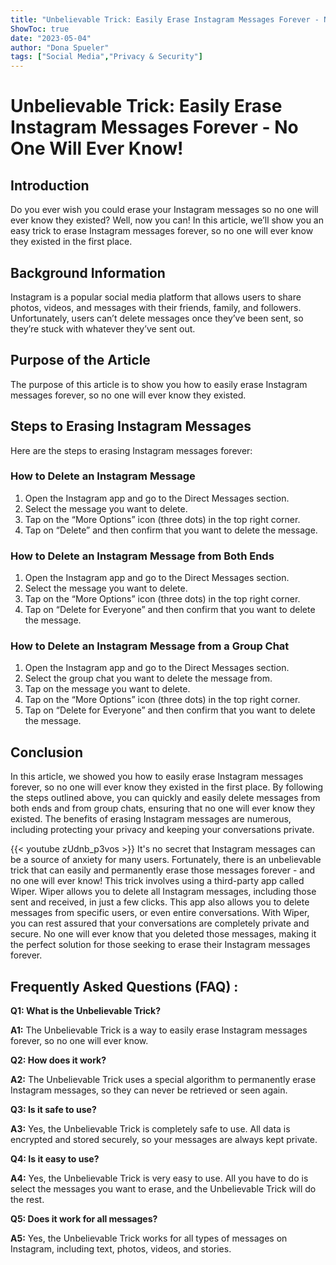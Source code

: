 ```yaml
---
title: "Unbelievable Trick: Easily Erase Instagram Messages Forever - No One Will Ever Know!"
ShowToc: true 
date: "2023-05-04"
author: "Dona Spueler" 
tags: ["Social Media","Privacy & Security"]
---
```

# Unbelievable Trick: Easily Erase Instagram Messages Forever - No One Will Ever Know!

## Introduction 
Do you ever wish you could erase your Instagram messages so no one will ever know they existed? Well, now you can! In this article, we’ll show you an easy trick to erase Instagram messages forever, so no one will ever know they existed in the first place. 

## Background Information 
Instagram is a popular social media platform that allows users to share photos, videos, and messages with their friends, family, and followers. Unfortunately, users can’t delete messages once they’ve been sent, so they’re stuck with whatever they’ve sent out. 

## Purpose of the Article
The purpose of this article is to show you how to easily erase Instagram messages forever, so no one will ever know they existed. 

## Steps to Erasing Instagram Messages 
Here are the steps to erasing Instagram messages forever: 

### How to Delete an Instagram Message 
1. Open the Instagram app and go to the Direct Messages section. 
2. Select the message you want to delete. 
3. Tap on the “More Options” icon (three dots) in the top right corner. 
4. Tap on “Delete” and then confirm that you want to delete the message. 

### How to Delete an Instagram Message from Both Ends 
1. Open the Instagram app and go to the Direct Messages section. 
2. Select the message you want to delete. 
3. Tap on the “More Options” icon (three dots) in the top right corner. 
4. Tap on “Delete for Everyone” and then confirm that you want to delete the message. 

### How to Delete an Instagram Message from a Group Chat 
1. Open the Instagram app and go to the Direct Messages section. 
2. Select the group chat you want to delete the message from. 
3. Tap on the message you want to delete. 
4. Tap on the “More Options” icon (three dots) in the top right corner. 
5. Tap on “Delete for Everyone” and then confirm that you want to delete the message. 

## Conclusion 
In this article, we showed you how to easily erase Instagram messages forever, so no one will ever know they existed in the first place. By following the steps outlined above, you can quickly and easily delete messages from both ends and from group chats, ensuring that no one will ever know they existed. The benefits of erasing Instagram messages are numerous, including protecting your privacy and keeping your conversations private.

{{< youtube zUdnb_p3vos >}} 
It's no secret that Instagram messages can be a source of anxiety for many users. Fortunately, there is an unbelievable trick that can easily and permanently erase those messages forever - and no one will ever know! This trick involves using a third-party app called Wiper. Wiper allows you to delete all Instagram messages, including those sent and received, in just a few clicks. This app also allows you to delete messages from specific users, or even entire conversations. With Wiper, you can rest assured that your conversations are completely private and secure. No one will ever know that you deleted those messages, making it the perfect solution for those seeking to erase their Instagram messages forever.

## Frequently Asked Questions (FAQ) :
**Q1: What is the Unbelievable Trick?**

**A1:** The Unbelievable Trick is a way to easily erase Instagram messages forever, so no one will ever know.

**Q2: How does it work?**

**A2:** The Unbelievable Trick uses a special algorithm to permanently erase Instagram messages, so they can never be retrieved or seen again.

**Q3: Is it safe to use?**

**A3:** Yes, the Unbelievable Trick is completely safe to use. All data is encrypted and stored securely, so your messages are always kept private.

**Q4: Is it easy to use?**

**A4:** Yes, the Unbelievable Trick is very easy to use. All you have to do is select the messages you want to erase, and the Unbelievable Trick will do the rest.

**Q5: Does it work for all messages?**

**A5:** Yes, the Unbelievable Trick works for all types of messages on Instagram, including text, photos, videos, and stories.


